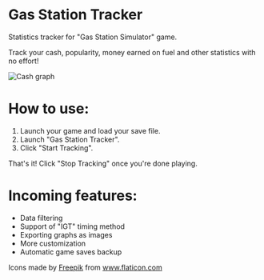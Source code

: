 # Gas Station Tracker
 Statistics tracker for "Gas Station Simulator" game.

Track your cash, popularity, money earned on fuel and other statistics with no effort!

![Cash graph](https://i.imgur.com/NwHG0ao.png)

# How to use:
1. Launch your game and load your save file.
2. Launch "Gas Station Tracker".
3. Click "Start Tracking". 

That's it! Click "Stop Tracking" once you're done playing.

# Incoming features:
* Data filtering
* Support of "IGT" timing method
* Exporting graphs as images
* More customization
* Automatic game saves backup

<div>Icons made by <a href="https://www.freepik.com" title="Freepik">Freepik</a> from <a href="https://www.flaticon.com/" title="Flaticon">www.flaticon.com</a></div>
